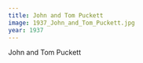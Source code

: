 ```yaml
---
title: John and Tom Puckett
image: 1937_John_and_Tom_Puckett.jpg
year: 1937
---
```


John and Tom Puckett